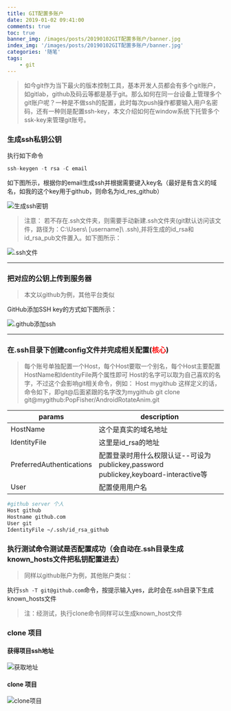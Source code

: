 ```yaml
---
title: GIT配置多账户
date: 2019-01-02 09:41:00
comments: true
toc: true
banner_img: /images/posts/20190102GIT配置多账户/banner.jpg
index_img: '/images/posts/20190102GIT配置多账户/banner.jpg'
categories: '随笔'
tags:
	- git
---
```


>如今git作为当下最火的版本控制工具，基本开发人员都会有多个git账户，如gitlab，github及码云等都是基于git。那么如何在同一台设备上管理多个git账户呢？一种是不做ssh的配置，此时每次push操作都要输入用户名密码，还有一种则是配置ssh-key，本文介绍如何在window系统下托管多个ssk-key来管理git账号。

<!--more-->

### 生成ssh私钥公钥

执行如下命令

``` js
ssh-keygen -t rsa -C email
```

如下图所示，根据你的email生成ssh并根据需要键入key名（最好是有含义的域名，如我的这个key用于github，则命名为id_res_github）

![生成ssh密钥](/images/posts/20190102GIT配置多账户/git_1.jpg)

>注意： 若不存在.ssh文件夹，则需要手动新建.ssh文件夹(git默认访问该文件，路径为：C:\Users\ [username]\ .ssh),并将生成的id_rsa和id_rsa_pub文件置入。如下图所示：

![.ssh文件](/images/posts/20190102GIT配置多账户/git_2.jpg)

---

### 把对应的公钥上传到服务器

>本文以github为例，其他平台类似

GitHub添加SSH key的方式如下图所示：

![.github添加ssh](/images/posts/20190102GIT配置多账户/git_3.jpg)

---

### 在.ssh目录下创建config文件并完成相关配置(<span style="color: #f00">核心</span>)

>每个账号单独配置一个Host，每个Host要取一个别名，每个Host主要配置HostName和IdentityFile两个属性即可
>Host的名字可以取为自己喜欢的名字，不过这个会影响git相关命令，例如：
Host mygithub 这样定义的话，命令如下，即git@后面紧跟的名字改为mygithub
git clone git@mygithub:PopFisher/AndroidRotateAnim.git

|          params          |                                     description                                     |
|--------------------------|-------------------------------------------------------------------------------------|
| HostName                 | 这个是真实的域名地址                                                                |
| IdentityFile             | 这里是id_rsa的地址                                                                  |
| PreferredAuthentications | 配置登录时用什么权限认证--可设为publickey,password publickey,keyboard-interactive等 |
| User                     | 配置使用用户名                                                                      |

``` bash
#github server 个人
Host github
Hostname github.com
User git
IdentityFile ~/.ssh/id_rsa_github
```

### 执行测试命令测试是否配置成功（会自动在.ssh目录生成known_hosts文件把私钥配置进去）

>同样以github账户为例，其他账户类似：

执行`ssh -T git@github.com`命令，按提示输入yes，此时会在.ssh目录下生成known_hosts文件
>注：经测试，执行clone命令同样可以生成known_host文件

### clone 项目

#### 获得项目ssh地址

![获取地址](/images/posts/20190102GIT配置多账户/git_4.jpg)

#### clone 项目

![clone项目](/images/posts/20190102GIT配置多账户/git_5.jpg)
